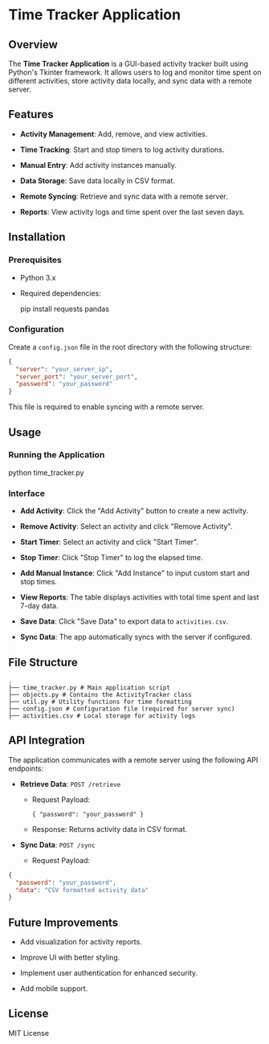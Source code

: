 Time Tracker Application
========================

Overview
--------

The **Time Tracker Application** is a GUI-based activity tracker built using Python's Tkinter framework. It allows users to log and monitor time spent on different activities, store activity data locally, and sync data with a remote server.

Features
--------

*   **Activity Management**: Add, remove, and view activities.
    
*   **Time Tracking**: Start and stop timers to log activity durations.
    
*   **Manual Entry**: Add activity instances manually.
    
*   **Data Storage**: Save data locally in CSV format.
    
*   **Remote Syncing**: Retrieve and sync data with a remote server.
    
*   **Reports**: View activity logs and time spent over the last seven days.
    

Installation
------------

### Prerequisites

*   Python 3.x
    
*   Required dependencies:
    
    pip install requests pandas
    

### Configuration

Create a `config.json` file in the root directory with the following structure:
```json
{
  "server": "your_server_ip",
  "server_port": "your_server_port",
  "password": "your_password"
}
```

This file is required to enable syncing with a remote server.

Usage
-----

### Running the Application

python time\_tracker.py

### Interface

*   **Add Activity**: Click the "Add Activity" button to create a new activity.
    
*   **Remove Activity**: Select an activity and click "Remove Activity".
    
*   **Start Timer**: Select an activity and click "Start Timer".
    
*   **Stop Timer**: Click "Stop Timer" to log the elapsed time.
    
*   **Add Manual Instance**: Click "Add Instance" to input custom start and stop times.
    
*   **View Reports**: The table displays activities with total time spent and last 7-day data.
    
*   **Save Data**: Click "Save Data" to export data to `activities.csv`.
    
*   **Sync Data**: The app automatically syncs with the server if configured.
    

File Structure
--------------
```
.
├── time_tracker.py # Main application script
├── objects.py # Contains the ActivityTracker class
├── util.py # Utility functions for time formatting
├── config.json # Configuration file (required for server sync)
├── activities.csv # Local storage for activity logs
```
API Integration
---------------

The application communicates with a remote server using the following API endpoints:

*   **Retrieve Data**: `POST /retrieve`
    
    *   Request Payload:
        
        ```{ "password": "your_password" }```
        
    *   Response: Returns activity data in CSV format.
        
*   **Sync Data**: `POST /sync`
    
    *   Request Payload:
```json
{
  "password": "your_password",
  "data": "CSV formatted activity data"        
}
```        

Future Improvements
-------------------

*   Add visualization for activity reports.
    
*   Improve UI with better styling.
    
*   Implement user authentication for enhanced security.
    
*   Add mobile support.
    

License
-------

MIT License

